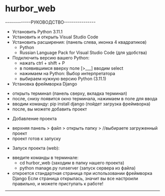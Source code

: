 # hurbor_web

-------------РУКОВОДСТВО----------------

* Установить Python 3.11.1
* Установить и открыть Visual Studio Code
* Установить расширения: (панель слева, иконка 4 квадратиков)
  - Python
  - Russian Language Pack for Visual Studio Code (для удобства)
* Подключить версию вашего Python:
  - нажать ctrl + shift + P
  - в появившимся вверху поле [>___] вводим select
  - нажимаем на Python: Выбор интерпретатора
  - выбираем нужную версию Python (3.11.1)
 * Установка фреймворка Django
  - открыть терминал (панель сверху, вкладка терминал)
  - после, снизу появится окно терминала, нажимаем в поле для ввода
  - вводим команду: pip install django (пойдет загрузка фреймворка)
  - после, вы можете добавить проект
 * Добавление проекта
  - верхняя панель > файл > открыть папку > //выбираете загруженный проект
  - проект готов к запуску
 * Запуск проекта (web):
  - введите команды в терминале: 
    - cd hurbor_web (заходим в папку нашего проекта)
    - python manage.py runserver (запуск сервера из файла)
  - откроется стандартная страница при использовании фреймворка Django
  Если страница открылась, значит вы все настроили правильно, и можете приступать к работе! 
  
  -----------------------------------------
